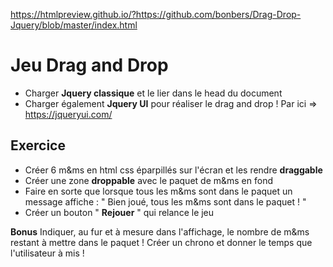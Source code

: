 https://htmlpreview.github.io/?https://github.com/bonbers/Drag-Drop-Jquery/blob/master/index.html

# Jeu Drag and Drop 

* Charger **Jquery classique** et le lier dans le head du document
* Charger également **Jquery UI** pour réaliser le drag and drop ! Par ici => https://jqueryui.com/

## Exercice 

* Créer 6 m&ms en html css éparpillés sur l'écran et les rendre **draggable**
* Créer une zone **droppable** avec le paquet de m&ms en fond
* Faire en sorte que lorsque tous les m&ms sont dans le paquet un message affiche :
 " Bien joué, tous les m&ms sont dans le paquet ! "
* Créer un bouton " **Rejouer** " qui relance le jeu

**Bonus** Indiquer, au fur et à mesure dans l'affichage, le nombre de m&ms restant à mettre dans le paquet !
          Créer un chrono et donner le temps que l'utilisateur à mis ! 
          
 





